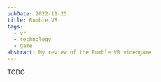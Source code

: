 ```yaml
---
pubDate: 2022-11-25
title: Rumble VR
tags:
  - vr
  - technology
  - game
abstract: My review of the Rumble VR videogame.
---
```


TODO
